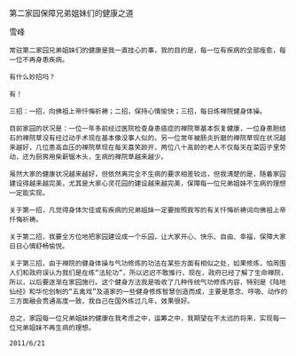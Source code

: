 第二家园保障兄弟姐妹们的健康之道

雪峰


    常驻第二家园兄弟姐妹们的健康是我一直挂心的事，我的目的是，每一位有疾病的全部痊愈，每一位不再身患疾病。

    有什么妙招吗？

    有！

    三招：一招，向佛祖上帝忏悔祈祷；二招，保持心情愉快；三招，每日练禅院健身体操。

    目前家园的状况是：一位一年多前经过医院检查身患癌症的禅院草基本恢复健康，一位身患胆结石的禅院草没有经过动手术现在基本像没事人似的，另一位常年被肠炎折磨的禅院草现在状况越来越好，几位患高血压的禅院草现在每天喜笑颜开，两位八十高龄的老人不仅每天在菜园子里劳动，还为厨房用柴薪锯木头，生病的禅院草越来越少。

    虽然大家的健康状况越来越好，但依然离完全不生病的要求相差较远，但我清楚的是，随着家园建设得越来越完美，尤其是大家心灵花园的建设越来越完美，保障每一位兄弟姐妹不生病的理想一定能实现。

    关于第一招，凡觉得身体欠佳或有疾病的兄弟姐妹一定要按照我写的有关忏悔祈祷词向佛祖上帝忏悔祈祷。

    关于第二招，我要全方位地把家园建设成一个乐园，让大家开心、快乐、自由、幸福，保障大家日日心情舒畅愉悦。

    关于第三招，由于禅院的健身体操与气功修炼的功法在某些方面有相似之处，如果修炼，怕周围人们和政府误认为我们是在练“法轮功”，所以迟迟不敢推行，现在，政府已经了解了生命禅院，所以，以后要逐渐在家园施行。这个健身方法我是吸收了几种传统气功修炼内容，特别是《陆地仙经》和华佗创制的“五禽戏”及道家的一些健身修炼智慧创造而成，主要是意念、呼吸、动作的三方面融会贯通高度一致，我自己在国外练过几年，效果很好。

    总之，家园每一位兄弟姐妹的健康在我考虑之中，运筹之中，我期望在不太远的将来，实现每一位兄弟姐妹不再生病的理想。

    2011/6/21



